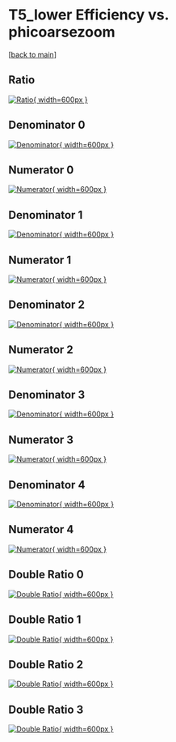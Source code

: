 # T5_lower Efficiency vs. phicoarsezoom

[[back to main](./)]



## Ratio

[![Ratio](../mtv/var/T5_lower_base_211_1_eff_phicoarsezoom.png){ width=600px }](../mtv/var/T5_lower_base_211_1_eff_phicoarsezoom.pdf)

## Denominator 0

[![Denominator](../mtv/den/T5_lower_base_211_1_eff_phicoarsezoom_den0.png){ width=600px }](../mtv/den/T5_lower_base_211_1_eff_phicoarsezoom_den0.pdf)

## Numerator 0

[![Numerator](../mtv/num/T5_lower_base_211_1_eff_phicoarsezoom_num0.png){ width=600px }](../mtv/num/T5_lower_base_211_1_eff_phicoarsezoom_num0.pdf)

## Denominator 1

[![Denominator](../mtv/den/T5_lower_base_211_1_eff_phicoarsezoom_den1.png){ width=600px }](../mtv/den/T5_lower_base_211_1_eff_phicoarsezoom_den1.pdf)

## Numerator 1

[![Numerator](../mtv/num/T5_lower_base_211_1_eff_phicoarsezoom_num1.png){ width=600px }](../mtv/num/T5_lower_base_211_1_eff_phicoarsezoom_num1.pdf)

## Denominator 2

[![Denominator](../mtv/den/T5_lower_base_211_1_eff_phicoarsezoom_den2.png){ width=600px }](../mtv/den/T5_lower_base_211_1_eff_phicoarsezoom_den2.pdf)

## Numerator 2

[![Numerator](../mtv/num/T5_lower_base_211_1_eff_phicoarsezoom_num2.png){ width=600px }](../mtv/num/T5_lower_base_211_1_eff_phicoarsezoom_num2.pdf)

## Denominator 3

[![Denominator](../mtv/den/T5_lower_base_211_1_eff_phicoarsezoom_den3.png){ width=600px }](../mtv/den/T5_lower_base_211_1_eff_phicoarsezoom_den3.pdf)

## Numerator 3

[![Numerator](../mtv/num/T5_lower_base_211_1_eff_phicoarsezoom_num3.png){ width=600px }](../mtv/num/T5_lower_base_211_1_eff_phicoarsezoom_num3.pdf)

## Denominator 4

[![Denominator](../mtv/den/T5_lower_base_211_1_eff_phicoarsezoom_den4.png){ width=600px }](../mtv/den/T5_lower_base_211_1_eff_phicoarsezoom_den4.pdf)

## Numerator 4

[![Numerator](../mtv/num/T5_lower_base_211_1_eff_phicoarsezoom_num4.png){ width=600px }](../mtv/num/T5_lower_base_211_1_eff_phicoarsezoom_num4.pdf)

## Double Ratio 0

[![Double Ratio](../mtv/ratio/T5_lower_base_211_1_eff_phicoarsezoom_ratio0.png){ width=600px }](../mtv/ratio/T5_lower_base_211_1_eff_phicoarsezoom_ratio0.pdf)

## Double Ratio 1

[![Double Ratio](../mtv/ratio/T5_lower_base_211_1_eff_phicoarsezoom_ratio1.png){ width=600px }](../mtv/ratio/T5_lower_base_211_1_eff_phicoarsezoom_ratio1.pdf)

## Double Ratio 2

[![Double Ratio](../mtv/ratio/T5_lower_base_211_1_eff_phicoarsezoom_ratio2.png){ width=600px }](../mtv/ratio/T5_lower_base_211_1_eff_phicoarsezoom_ratio2.pdf)

## Double Ratio 3

[![Double Ratio](../mtv/ratio/T5_lower_base_211_1_eff_phicoarsezoom_ratio3.png){ width=600px }](../mtv/ratio/T5_lower_base_211_1_eff_phicoarsezoom_ratio3.pdf)

